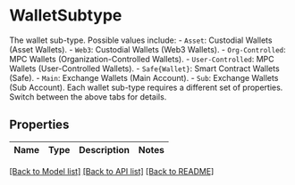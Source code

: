 # WalletSubtype

The wallet sub-type. Possible values include: - `Asset`: Custodial Wallets (Asset Wallets). - `Web3`: Custodial Wallets (Web3 Wallets). - `Org-Controlled`: MPC Wallets (Organization-Controlled Wallets). - `User-Controlled`: MPC Wallets (User-Controlled Wallets). - `Safe{Wallet}`: Smart Contract Wallets (Safe). - `Main`: Exchange Wallets (Main Account). - `Sub`: Exchange Wallets (Sub Account).  Each wallet sub-type requires a different set of properties. Switch between the above tabs for details. 

## Properties

Name | Type | Description | Notes
------------ | ------------- | ------------- | -------------

[[Back to Model list]](../README.md#documentation-for-models) [[Back to API list]](../README.md#documentation-for-api-endpoints) [[Back to README]](../README.md)


